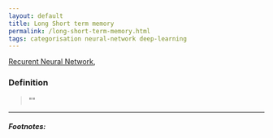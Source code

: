 ```yaml
---
layout: default
title: Long Short term memory
permalink: /long-short-term-memory.html
tags: categorisation neural-network deep-learning
---
```


[Recurent Neural Network]({{site.url}}{{site.prod}}/recurrent-neural-network.html),

### Definition

> ""

<hr />

##### Footnotes:

[^1]: [TODO](TODO)